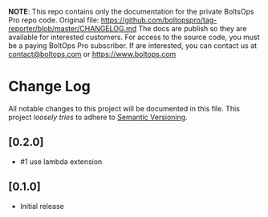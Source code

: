 <!-- note marker start -->
**NOTE**: This repo contains only the documentation for the private BoltsOps Pro repo code.
Original file: https://github.com/boltopspro/tag-reporter/blob/master/CHANGELOG.md
The docs are publish so they are available for interested customers.
For access to the source code, you must be a paying BoltOps Pro subscriber.
If are interested, you can contact us at contact@boltops.com or https://www.boltops.com

<!-- note marker end -->

# Change Log

All notable changes to this project will be documented in this file.
This project *loosely tries* to adhere to [Semantic Versioning](http://semver.org/).

## [0.2.0]
- #1 use lambda extension

## [0.1.0]
- Initial release
